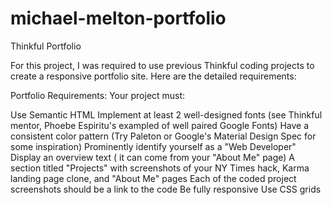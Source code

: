# michael-melton-portfolio
Thinkful Portfolio

For this project, I was required to use previous Thinkful coding projects to create a responsive portfolio site. Here are the detailed requirements:

Portfolio Requirements:
Your project must:

Use Semantic HTML
Implement at least 2 well-designed fonts (see Thinkful mentor, Phoebe Espiritu's exampled of well paired Google Fonts)
Have a consistent color pattern (Try Paleton or Google's Material Design Spec for some inspiration)
Prominently identify yourself as a "Web Developer"
Display an overview text ( it can come from your "About Me" page)
A section titled "Projects" with screenshots of your NY Times hack, Karma landing page clone, and "About Me" pages
Each of the coded project screenshots should be a link to the code
Be fully responsive
Use CSS grids
